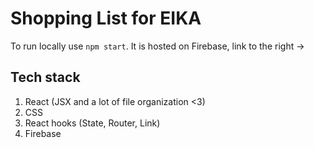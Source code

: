 # Shopping List for EIKA

To run locally use `npm start`.
It is hosted on Firebase, link to the right ->

## Tech stack

1. React (JSX and a lot of file organization <3)
2. CSS
3. React hooks (State, Router, Link)
4. Firebase
